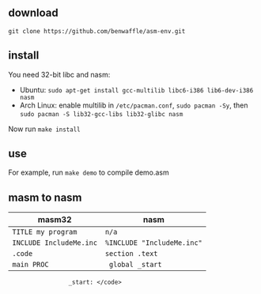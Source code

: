 download
----
`git clone https://github.com/benwaffle/asm-env.git`

install
----
You need 32-bit libc and nasm:
- Ubuntu: `sudo apt-get install gcc-multilib libc6-i386 lib6-dev-i386 nasm`
- Arch Linux: enable multilib in `/etc/pacman.conf`, `sudo pacman -Sy`, then `sudo pacman -S lib32-gcc-libs lib32-glibc nasm`

Now run `make install`

use
----
For example, run `make demo` to compile demo.asm

masm to nasm
----

masm32 | nasm
------ | ----
`TITLE my program` | `n/a`
`INCLUDE IncludeMe.inc` | `%INCLUDE "IncludeMe.inc"`
`.code` | `section .text`
`main PROC` | <code> global _start <br> 
					 _start: </code>
